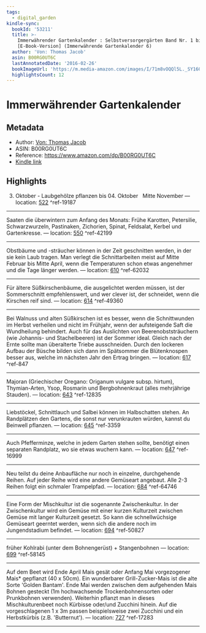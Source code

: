 ```yaml
---
tags:
  - digital_garden
kindle-sync:
  bookId: '53211'
  title: >-
    Immerwährender Gartenkalender : Selbstversorgergärten Band Nr. 1 bis Nr. 3
    [E-Book-Version] (Immerwährende Gartenkalender 6)
  author: 'Von: Thomas Jacob'
  asin: B00RG0UT6C
  lastAnnotatedDate: '2016-02-26'
  bookImageUrl: 'https://m.media-amazon.com/images/I/71m8vOQQl5L._SY160.jpg'
  highlightsCount: 12
---
```

# Immerwährender Gartenkalender
## Metadata
* Author: [Von: Thomas Jacob](https://www.amazon.comundefined)
* ASIN: B00RG0UT6C
* Reference: https://www.amazon.com/dp/B00RG0UT6C
* [Kindle link](kindle://book?action=open&asin=B00RG0UT6C)

## Highlights
03. Oktober - Laubgehölze pflanzen bis 04. Oktober   Mitte November — location: [522](kindle://book?action=open&asin=B00RG0UT6C&location=522) ^ref-19187

---
Saaten die überwintern zum Anfang des Monats: Frühe Karotten, Petersilie, Schwarzwurzeln, Pastinaken, Zichorien, Spinat, Feldsalat, Kerbel und Gartenkresse. — location: [550](kindle://book?action=open&asin=B00RG0UT6C&location=550) ^ref-42199

---
Obstbäume und -sträucher können in der Zeit geschnitten werden, in der sie kein Laub tragen. Man verlegt die Schnittarbeiten meist auf Mitte Februar bis Mitte April, wenn die Temperaturen schon etwas angenehmer und die Tage länger werden. — location: [610](kindle://book?action=open&asin=B00RG0UT6C&location=610) ^ref-62032

---
Für ältere Süßkirschenbäume, die ausgelichtet werden müssen, ist der Sommerschnitt empfehlenswert, und wer clever ist, der schneidet, wenn die Kirschen reif sind. — location: [614](kindle://book?action=open&asin=B00RG0UT6C&location=614) ^ref-49360

---
Bei Walnuss und alten Süßkirschen ist es besser, wenn die Schnittwunden im Herbst verheilen und nicht im Frühjahr, wenn der aufsteigende Saft die Wundheilung behindert. Auch für das Auslichten von Beerenobststräuchern (wie Johannis- und Stachelbeeren) ist der Sommer ideal. Gleich nach der Ernte sollte man überalterte Triebe ausschneiden. Durch den lockeren Aufbau der Büsche bilden sich dann im Spätsommer die Blütenknospen besser aus, welche im nächsten Jahr den Ertrag bringen. — location: [617](kindle://book?action=open&asin=B00RG0UT6C&location=617) ^ref-847

---
Majoran (Griechischer Oregano: Origanum vulgare subsp. hirtum), Thymian-Arten, Ysop, Rosmarin und Bergbohnenkraut (alles mehrjährige Stauden). — location: [643](kindle://book?action=open&asin=B00RG0UT6C&location=643) ^ref-12835

---
Liebstöckel, Schnittlauch und Salbei können im Halbschatten stehen. An Randplätzen den Gartens, die sonst nur verunkrauten würden, kannst du Beinwell pflanzen. — location: [645](kindle://book?action=open&asin=B00RG0UT6C&location=645) ^ref-3359

---
Auch Pfefferminze, welche in jedem Garten stehen sollte, benötigt einen separaten Randplatz, wo sie etwas wuchern kann. — location: [647](kindle://book?action=open&asin=B00RG0UT6C&location=647) ^ref-16999

---
Neu teilst du deine Anbaufläche nur noch in einzelne, durchgehende Reihen. Auf jeder Reihe wird eine andere Gemüseart angebaut. Alle 2-3 Reihen folgt ein schmaler Trampelpfad. — location: [684](kindle://book?action=open&asin=B00RG0UT6C&location=684) ^ref-64746

---
Eine Form der Mischkultur ist die sogenannte Zwischenkultur. In der Zwischenkultur wird ein Gemüse mit einer kurzen Kulturzeit zwischen Gemüse mit langer Kulturzeit gesetzt. So kann die schnellwüchsige Gemüseart geerntet werden, wenn sich die andere noch im Jungendstadium befindet. — location: [694](kindle://book?action=open&asin=B00RG0UT6C&location=694) ^ref-50827

---
früher Kohlrabi (unter dem Bohnengerüst) + Stangenbohnen — location: [699](kindle://book?action=open&asin=B00RG0UT6C&location=699) ^ref-58145

---
Auf dem Beet wird Ende April Mais gesät oder Anfang Mai vorgezogener Mais* gepflanzt (40 x 50cm). Ein wunderbarer Grill-Zucker-Mais ist die alte Sorte 'Golden Bantam'. Ende Mai werden zwischen dem aufgehenden Mais Bohnen gesteckt (1m hochwachsende Trockenbohnensorten oder Prunkbohnen verwenden). Weiterhin pflanzt man in dieses Mischkulturenbeet noch Kürbisse oder/und Zucchini hinein. Auf die vorgeschlagenen 1 x 3m passen beispielsweise zwei Zucchini und ein Herbstkürbis (z.B. 'Butternut'). — location: [727](kindle://book?action=open&asin=B00RG0UT6C&location=727) ^ref-17283

---
